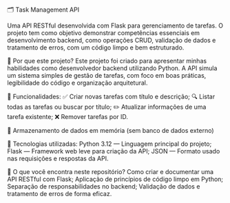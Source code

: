 🗂️ Task Management API

Uma API RESTful desenvolvida com Flask para gerenciamento de tarefas. O projeto tem como objetivo demonstrar competências essenciais em desenvolvimento backend, como operações CRUD, validação de dados e tratamento de erros, com um código limpo e bem estruturado.

🚀 Por que este projeto?
Este projeto foi criado para apresentar minhas habilidades como desenvolvedor backend utilizando Python. A API simula um sistema simples de gestão de tarefas, com foco em boas práticas, legibilidade do código e organização arquitetural.

📌 Funcionalidades:
✅ Criar novas tarefas com título e descrição;
🔍 Listar todas as tarefas ou buscar por título;
✏️ Atualizar informações de uma tarefa existente;
❌ Remover tarefas por ID.

📎 Armazenamento de dados em memória (sem banco de dados externo)

🧰 Tecnologias utilizadas:
Python 3.12 — Linguagem principal do projeto;
Flask — Framework web leve para criação da API;
JSON — Formato usado nas requisições e respostas da API.

🎯 O que você encontra neste repositório?
Como criar e documentar uma API RESTful com Flask;
Aplicação de princípios de código limpo em Python;
Separação de responsabilidades no backend;
Validação de dados e tratamento de erros de forma eficaz.


